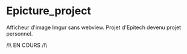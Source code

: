 # Epicture_project
Afficheur d'image Imgur sans webview.
Projet d'Epitech devenu projet personnel.

/!\ EN COURS /!\
